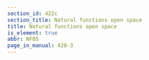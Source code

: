 ```yaml
---
section_id: 422c
section_title: Natural functions open space
title: Natural functions open space
is_element: true
abbr: NFOS
page_in_manual: 420-3
---
```

